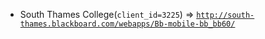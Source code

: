  - South Thames College(`client_id=3225`) => [`http://south-thames.blackboard.com/webapps/Bb-mobile-bb_bb60/`](http://south-thames.blackboard.com/webapps/Bb-mobile-bb_bb60/)
